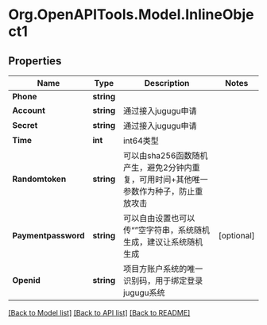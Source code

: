 
# Org.OpenAPITools.Model.InlineObject1

## Properties

Name | Type | Description | Notes
------------ | ------------- | ------------- | -------------
**Phone** | **string** |  | 
**Account** | **string** | 通过接入jugugu申请 | 
**Secret** | **string** | 通过接入jugugu申请 | 
**Time** | **int** | int64类型 | 
**Randomtoken** | **string** | 可以由sha256函数随机产生，避免2分钟内重复，可用时间+其他唯一参数作为种子，防止重放攻击 | 
**Paymentpassword** | **string** | 可以自由设置也可以传“”空字符串，系统随机生成，建议让系统随机生成 | [optional] 
**Openid** | **string** | 项目方账户系统的唯一识别码，用于绑定登录jugugu系统 | 

[[Back to Model list]](../README.md#documentation-for-models)
[[Back to API list]](../README.md#documentation-for-api-endpoints)
[[Back to README]](../README.md)

